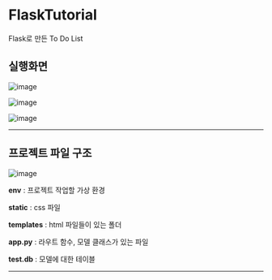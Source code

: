 # FlaskTutorial
Flask로 만든 To Do List

 
## 실행화면

![image](https://user-images.githubusercontent.com/81086966/129413364-2fbef858-a1b4-4bef-9fd4-31c3f43eed0a.png)

![image](https://user-images.githubusercontent.com/81086966/129413462-5f428488-2d98-46eb-9586-eb107f1303bb.png)

![image](https://user-images.githubusercontent.com/81086966/129413483-a423d2a7-e145-4d22-bee5-48ff2c4253a6.png)


---

## 프로젝트 파일 구조
![image](https://user-images.githubusercontent.com/81086966/129413510-0426dc95-d341-4d0a-a10b-45c4c39ee82d.png)

**env** : 프로젝트 작업할 가상 환경

**static** : css 파일 

**templates** : html 파일들이 있는 폴더

**app.py** : 라우트 함수, 모델 클래스가 있는 파일

**test.db** : 모델에 대한 테이블

---


